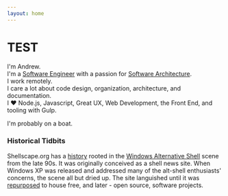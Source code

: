 ```yaml
---
layout: home
---
```

# TEST

I'm Andrew.  
I'm a [Software Engineer](http://www.sleepeasysoftware.com/coder-vs-programmer-vs-software-engineer-vs-architect-vs/) with a passion for [Software Architecture](https://en.wikipedia.org/wiki/Software_architecture).  
I work remotely.  
I care a lot about code design, organization, architecture, and documentation.  
I ♥ Node.js, Javascript, Great UX, Web Development, the Front End, and tooling with Gulp.

I'm probably on a boat.

### Historical Tidbits

Shellscape.org has a [history](http://web.archive.org/web/19991012050234/http://shellscape.org/)
rooted in the [Windows Alternative Shell](https://en.wikipedia.org/wiki/List_of_alternative_shells_for_Windows) scene from the late 90s. It was originally conceived as a shell news site. When
Windows XP was released and addressed many of the alt-shell enthusiasts' concerns,
the scene all but dried up. The site languished until it was [repurposed](http://web.archive.org/web/20060213075654/http://www.shellscape.org/)
to house free, and later - open source, software projects.
